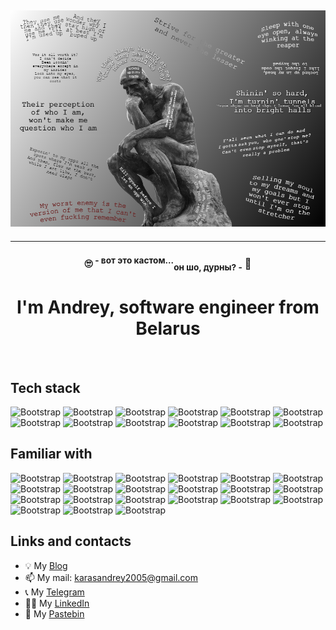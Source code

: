## ![Impressive picture](/assets/images/impressive.png)

---

<h3 align="center">🙄  <sup>- вот это кастом...</sup><sub>он шо, дурны? -</sub>  🤔</h3>

<h1 align="center">I'm Andrey, software engineer from Belarus</h1>
</br>

## Tech stack

![Bootstrap](https://img.shields.io/badge/-.NET-05122A?style=flat-square&logo=.NET&color=353535)
![Bootstrap](https://img.shields.io/badge/-ASP.NET-05122A?style=flat-square&logo=ASP.NET&color=353535)
![Bootstrap](https://img.shields.io/badge/-ASP.NET_Core-05122A?style=flat-square&logo=ASP.NET-Core&color=353535)
![Bootstrap](https://img.shields.io/badge/-Entity_Framework-05122A?style=flat-square&logo=Entity-Framework&color=353535)
![Bootstrap](https://img.shields.io/badge/-MSSQL-05122A?style=flat-square&logo=MSSQL&color=353535)
![Bootstrap](https://img.shields.io/badge/-PostgreSQL-05122A?style=flat-square&logo=PostgreSQL&color=353535)
![Bootstrap](https://img.shields.io/badge/-SQL-05122A?style=flat-square&logo=SQL&color=353535)
![Bootstrap](https://img.shields.io/badge/-Git-05122A?style=flat-square&logo=Git&color=353535)
![Bootstrap](https://img.shields.io/badge/-Docker-05122A?style=flat-square&logo=Docker&color=353535)
![Bootstrap](https://img.shields.io/badge/-ElasticSearch-05122A?style=flat-square&logo=ElasticSearch&color=353535)
![Bootstrap](https://img.shields.io/badge/-Logstash-05122A?style=flat-square&logo=Logstash&color=353535)
![Bootstrap](https://img.shields.io/badge/-Kibana-05122A?style=flat-square&logo=Kibana&color=353535)

## Familiar with

![Bootstrap](https://img.shields.io/badge/-Java-05122A?style=flat-square&logo=Kibana&color=353535)
![Bootstrap](https://img.shields.io/badge/-Selenium-05122A?style=flat-square&logo=selenium&color=353535)
![Bootstrap](https://img.shields.io/badge/-PHP-05122A?style=flat-square&logo=php&color=353535)
![Bootstrap](https://img.shields.io/badge/-PhpMyAdmin-05122A?style=flat-square&logo=phpmyadmin&color=353535)
![Bootstrap](https://img.shields.io/badge/-Python-05122A?style=flat-square&logo=python&color=353535)
![Bootstrap](https://img.shields.io/badge/-HTML5-05122A?style=flat-square&logo=html5&color=353535)
![Bootstrap](https://img.shields.io/badge/-CSS-05122A?style=flat-square&logo=css&color=353535)
![Bootstrap](https://img.shields.io/badge/-JS-05122A?style=flat-square&logo=javascript&color=353535)
![Bootstrap](https://img.shields.io/badge/-React-05122A?style=flat-square&logo=react&color=353535)
![Bootstrap](https://img.shields.io/badge/-Vue_JS-05122A?style=flat-square&logo=vuedotjs&color=353535)
![Bootstrap](https://img.shields.io/badge/-Figma-05122A?style=flat-square&logo=figma&color=353535)
![Bootstrap](https://img.shields.io/badge/-C++-05122A?style=flat-square&logo=cplusplus&color=353535)
![Bootstrap](https://img.shields.io/badge/-C-05122A?style=flat-square&logo=c&color=353535)
![Bootstrap](https://img.shields.io/badge/-Linux-05122A?style=flat-square&logo=linux&color=353535)
![Bootstrap](https://img.shields.io/badge/-GNU_Bash-05122A?style=flat-square&logo=gnubash&color=353535)
![Bootstrap](https://img.shields.io/badge/-Arduino-05122A?style=flat-square&logo=arduino&color=353535)
![Bootstrap](https://img.shields.io/badge/-AVR_Studio-05122A?style=flat-square&logo=Kibana&color=353535)
![Bootstrap](https://img.shields.io/badge/-Proteus-05122A?style=flat-square&logo=proteus&color=353535)
![Bootstrap](https://img.shields.io/badge/-Delphi-05122A?style=flat-square&logo=delphi&color=353535)
![Bootstrap](https://img.shields.io/badge/-Rad_Server-05122A?style=flat-square&logo=radstudio&color=353535)
![Bootstrap](https://img.shields.io/badge/-SQLite-05122A?style=flat-square&logo=sqlite&color=353535)

## Links and contacts

- 💡 My [Blog](https://anticlown322.github.io)
- 📫 My mail: karasandrey2005@gmail.com
- 📞 My [Telegram](https://t.me/klwnfish)
- 👨‍💻 My [LinkedIn](https://www.linkedin.com/in/andrey-karas/)
- 🎲 My [Pastebin](https://pastebin.com/u/anticlown)
